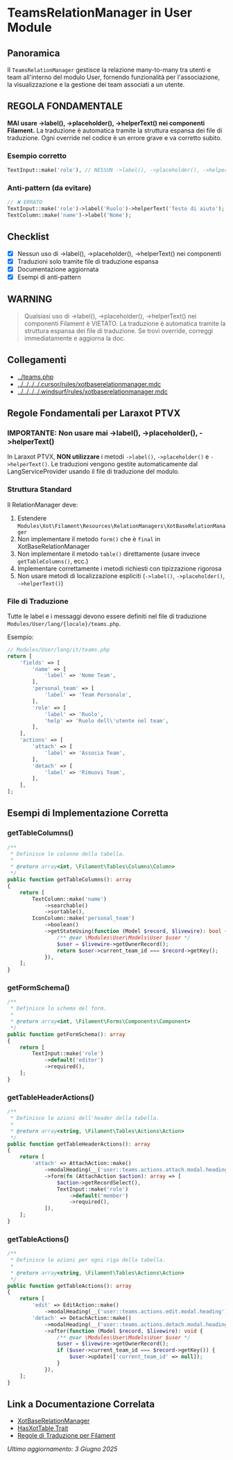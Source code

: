 # TeamsRelationManager in User Module

## Panoramica

Il `TeamsRelationManager` gestisce la relazione many-to-many tra utenti e team all'interno del modulo User, fornendo funzionalità per l'associazione, la visualizzazione e la gestione dei team associati a un utente.

## REGOLA FONDAMENTALE

**MAI usare ->label(), ->placeholder(), ->helperText() nei componenti Filament.**
La traduzione è automatica tramite la struttura espansa dei file di traduzione. Ogni override nel codice è un errore grave e va corretto subito.

### Esempio corretto

```php
TextInput::make('role'), // NESSUN ->label(), ->placeholder(), ->helperText()
```

### Anti-pattern (da evitare)

```php
// ❌ ERRATO
TextInput::make('role')->label('Ruolo')->helperText('Testo di aiuto');
TextColumn::make('name')->label('Nome');
```

## Checklist
- [x] Nessun uso di ->label(), ->placeholder(), ->helperText() nei componenti
- [x] Traduzioni solo tramite file di traduzione espansa
- [x] Documentazione aggiornata
- [x] Esempi di anti-pattern

## WARNING

> Qualsiasi uso di ->label(), ->placeholder(), ->helperText() nei componenti Filament è VIETATO. La traduzione è automatica tramite la struttura espansa dei file di traduzione. Se trovi override, correggi immediatamente e aggiorna la doc.

## Collegamenti
- [../teams.php](../../lang/it/teams.php)
- [../../../../.cursor/rules/xotbaserelationmanager.mdc](../../../../.cursor/rules/xotbaserelationmanager.mdc)
- [../../../../.windsurf/rules/xotbaserelationmanager.mdc](../../../../.windsurf/rules/xotbaserelationmanager.mdc)

## Regole Fondamentali per Laraxot PTVX

### IMPORTANTE: Non usare mai ->label(), ->placeholder(), ->helperText()

In Laraxot PTVX, **NON utilizzare** i metodi `->label()`, `->placeholder()` e `->helperText()`. Le traduzioni vengono gestite automaticamente dal LangServiceProvider usando il file di traduzione del modulo.

### Struttura Standard

Il RelationManager deve:
1. Estendere `Modules\Xot\Filament\Resources\RelationManagers\XotBaseRelationManager`
2. Non implementare il metodo `form()` che è `final` in XotBaseRelationManager
3. Non implementare il metodo `table()` direttamente (usare invece `getTableColumns()`, ecc.)
4. Implementare correttamente i metodi richiesti con tipizzazione rigorosa
5. Non usare metodi di localizzazione espliciti (`->label()`, `->placeholder()`, `->helperText()`)

### File di Traduzione

Tutte le label e i messaggi devono essere definiti nel file di traduzione `Modules/User/lang/{locale}/teams.php`.

Esempio:
```php
// Modules/User/lang/it/teams.php
return [
    'fields' => [
        'name' => [
            'label' => 'Nome Team',
        ],
        'personal_team' => [
            'label' => 'Team Personale',
        ],
        'role' => [
            'label' => 'Ruolo',
            'help' => 'Ruolo dell\'utente nel team',
        ],
    ],
    'actions' => [
        'attach' => [
            'label' => 'Associa Team',
        ],
        'detach' => [
            'label' => 'Rimuovi Team',
        ],
    ],
];
```

## Esempi di Implementazione Corretta

### getTableColumns()

```php
/**
 * Definisce le colonne della tabella.
 *
 * @return array<int, \Filament\Tables\Columns\Column>
 */
public function getTableColumns(): array
{
    return [
        TextColumn::make('name')
            ->searchable()
            ->sortable(),
        IconColumn::make('personal_team')
            ->boolean()
            ->getStateUsing(function (Model $record, $livewire): bool {
                /** @var \Modules\User\Models\User $user */
                $user = $livewire->getOwnerRecord();
                return $user->current_team_id === $record->getKey();
            }),
    ];
}
```

### getFormSchema()

```php
/**
 * Definisce lo schema del form.
 *
 * @return array<int, \Filament\Forms\Components\Component>
 */
public function getFormSchema(): array
{
    return [
        TextInput::make('role')
            ->default('editor')
            ->required(),
    ];
}
```

### getTableHeaderActions()

```php
/**
 * Definisce le azioni dell'header della tabella.
 *
 * @return array<string, \Filament\Tables\Actions\Action>
 */
public function getTableHeaderActions(): array
{
    return [
        'attach' => AttachAction::make()
            ->modalHeading(__('user::teams.actions.attach.modal.heading'))
            ->form(fn (AttachAction $action): array => [
                $action->getRecordSelect(),
                TextInput::make('role')
                    ->default('member')
                    ->required(),
            ]),
    ];
}
```

### getTableActions()

```php
/**
 * Definisce le azioni per ogni riga della tabella.
 *
 * @return array<string, \Filament\Tables\Actions\Action>
 */
public function getTableActions(): array
{
    return [
        'edit' => EditAction::make()
            ->modalHeading(__('user::teams.actions.edit.modal.heading')),
        'detach' => DetachAction::make()
            ->modalHeading(__('user::teams.actions.detach.modal.heading'))
            ->after(function (Model $record, $livewire): void {
                /** @var \Modules\User\Models\User $user */
                $user = $livewire->getOwnerRecord();
                if ($user->current_team_id === $record->getKey()) {
                    $user->update(['current_team_id' => null]);
                }
            }),
    ];
}
```

## Link a Documentazione Correlata

- [XotBaseRelationManager](/laravel/Modules/Xot/docs/filament/relation_managers.md)
- [HasXotTable Trait](/laravel/Modules/Xot/docs/filament/xot_table.md)
- [Regole di Traduzione per Filament](/laravel/Modules/Xot/docs/translation_rules.md)

*Ultimo aggiornamento: 3 Giugno 2025*